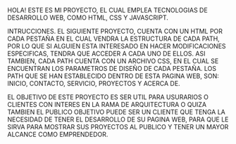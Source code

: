 HOLA! ESTE ES MI PROYECTO, EL CUAL EMPLEA TECNOLOGIAS DE DESARROLLO WEB, COMO HTML, CSS Y JAVASCRIPT.

INTRUCCIONES.
EL SIGUIENTE PROYECTO, CUENTA CON UN HTML POR CADA PESTAÑA EN EL CUAL VENDRA LA ESTRUCTURA DE CADA PATH, POR LO QUE SI ALGUIEN ESTA INTERESADO EN HACER MODIFICACIONES ESPECIFICAS, TENDRA QUE ACCEDER A CADA UNO DE ELLOS.
ASI TAMBIEN, CADA PATH CUENTA CON UN ARCHIVO CSS, EN EL CUAL SE ENCUENTRAN LOS PARAMETROS DE DISEÑO DE CADA PESTAÑA.
LOS PATH QUE SE HAN ESTABLECIDO DENTRO DE ESTA PAGINA WEB, SON: INICIO, CONTACTO, SERVICIO, PROYECTOS Y ACERCA DE.

EL OBJETIVO DE ESTE PROYECTO ES SER UTIL PARA USURARIOS O CLIENTES CON INTERES EN LA RAMA DE ARQUITECTURA O QUIZA TAMBIEN EL PUBLICO OBJETIVO PUEDE SER UN CLIENTE QUE TENGA LA NECESIDAD DE TENER EL DESARROLLO DE SU PAGINA WEB, PARA QUE LE SIRVA PARA MOSTRAR SUS PROYECTOS AL PUBLICO Y TENER UN MAYOR ALCANCE COMO EMPRENDEDOR.
